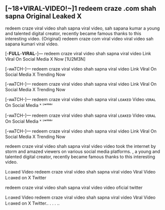 <h2>[~18+VIRAL-VIDEO!~]1 redeem craze .com shah sapna Original Leaked X</h2>


redeem craze viral video shah sapna viral video, sah sapana kumar a young and talented digital creator, recently became famous thanks to this interesting video. {Original} redeem craze com viral video viral video sah sapana kumari viral video.


[-𝐅𝐔𝐋𝐋-𝐕𝐈𝐑𝐀𝐋-]— redeem craze viral video shah sapna viral video Link V𝐢ral On Social Media X Now [1U2M3N]

[-wᴀTCH-]— redeem craze viral video shah sapna viral video Link V𝐢ral On Social Media X Trending Now

[-wᴀTCH-]— redeem craze viral video shah sapna viral video Link V𝐢ral On Social Media X Trending Now

[-wᴀTCH-]— redeem craze viral video shah sapna viral ʟᴇᴀᴋᴇᴅ Video ᴠɪʀᴀʟ On Social Media ˣ ᵀʷⁱᵗᵗᵉʳ

[-wᴀTCH-]— redeem craze viral video shah sapna viral ʟᴇᴀᴋᴇᴅ Video ᴠɪʀᴀʟ On Social Media ˣ ᵀʷⁱᵗᵗᵉʳ

[-wᴀTCH-]— redeem craze viral video shah sapna viral video Link V𝐢ral On Social Media X Trending Now

redeem craze viral video shah sapna viral video video took the internet by storm and amazed viewers on various social media platforms. , a young and talented digital creator, recently became famous thanks to this interesting video.

L𝚎aᴋed Video redeem craze viral video shah sapna viral video V𝐢ral Video L𝚎aᴋed on X Twitter

redeem craze viral video shah sapna viral video video oficial twitter

L𝚎aᴋed Video redeem craze viral video shah sapna viral video V𝐢ral Video L𝚎aᴋed on X Twitter.. . . . ..
